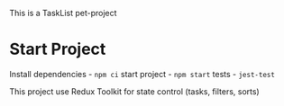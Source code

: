 This is a TaskList pet-project

# Start Project

Install dependencies - `npm ci`
start project - `npm start`
tests - `jest-test`

This project use Redux Toolkit for state control (tasks, filters, sorts)
